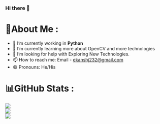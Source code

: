 ### Hi there 👋

# 💫About Me :
- 🔭 I’m currently working in **Python** 
- 🌱 I’m currently learning more about OpenCV and more technologies
- 🤔 I’m looking for help with Exploring New Technologies.
- 📫 How to reach me: Email - ekanshj232@gmail.com
- 😄 Pronouns: He/His

# 📊GitHub Stats :
![](https://github-readme-stats.vercel.app/api?username=ekansh-is-pro&theme=onedark&hide_border=false&include_all_commits=false&count_private=false)<br/>
![](https://github-readme-streak-stats.herokuapp.com/?user=ekansh-is-pro&theme=onedark&hide_border=false)<br/>
![](https://github-readme-stats.vercel.app/api/top-langs/?username=ekansh-is-pro&theme=onedark&hide_border=false&include_all_commits=false&count_private=false&layout=compact)
<!--
**Ekansh-is-Pro/Ekansh-is-Pro** is a ✨ _special_ ✨ repository because its `README.md` (this file) appears on your GitHub profile.

Here are some ideas to get you started:

- 🔭 I’m currently working on ...
- 🌱 I’m currently learning ...
- 👯 I’m looking to collaborate on ...
- 🤔 I’m looking for help with ...
- 💬 Ask me about ...
- 📫 How to reach me: ...
- 😄 Pronouns: ...
- ⚡ Fun fact: ...
-->
